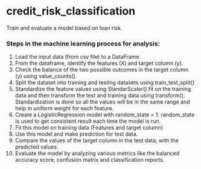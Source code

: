 # credit_risk_classification
Train and evaluate a model based on loan risk.

### Steps in the machine learning process for analysis:

1. Load the input data (from csv file) to a DataFrame.
2. From the dataframe, identify the features (X) and target column (y).
3. Check the balance of the two possible outcomes in the target column (y) using value_counts(). 
4. Split the dataset into training and testing datasets using train_test_split()
5. Standardize the feature values using StandarScaler().fit on the training data and then transform the test and training data using transform().
	  Standardization is done so all the values will be in the same range and help in uniform weight for each feature.
6. Create a LogisticRegression model with random_state = 1. 
	  random_state is used to get consistent result each time the model is run.
7. Fit this model on training data (Features and target column)
8. Use this model and make prediction for test data.
9. Compare the values of the target column in the test data, with the predicted values.
10. Evaluate the model by analyzing various metrics like the balanced accuracy score, confusion matrix and classification reports.
